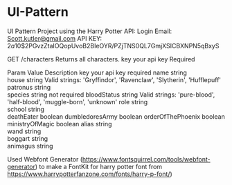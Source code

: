 # UI-Pattern
UI Pattern Project
using the Harry Potter API:
Login Email: Scott.kutler@gmail.com
API KEY: $2a$10$2PGvzZtaIOQopUvoB2BIeOYR/PZjTNS0QL7GmjXSICBXNPN5qBxyS

GET /characters
Returns all characters.
key	your api key	Required


Param	Value	Description
key	your api key	required
name	string	
house	string	Valid strings: 'Gryffindor', 'Ravenclaw', 'Slytherin', 'Hufflepuff'
patronus	string	
species	string	not required
bloodStatus	string	Valid strings: 'pure-blood', 'half-blood', 'muggle-born', 'unknown'
role	string	
school	string	
deathEater	boolean	
dumbledoresArmy	boolean	
orderOfThePhoenix	boolean	
ministryOfMagic	boolean	
alias	string	
wand	string	
boggart	string	
animagus	string	

Used Webfont Generator (https://www.fontsquirrel.com/tools/webfont-generator) to make a FontKit for harry potter font from https://www.harrypotterfanzone.com/fonts/harry-p-font/)